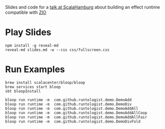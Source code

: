 Slides and code for a [talk at ScalaHamburg](https://www.meetup.com/de-DE/Scala-Hamburg/events/265681417/) about building an effect runtime compatible with [ZIO](https://zio.dev)

# Play Slides

```
npm install -g reveal-md
reveal-md slides.md -w --css css/fullscreen.css
```

# Run Examples

```
brew install scalacenter/bloop/bloop
brew services start bloop
sbt bloopInstall

bloop run runtime -m  com.github.runtologist.demo.DemoAdd
bloop run runtime -m  com.github.runtologist.demo.DemoDiv
bloop run runtime -m  com.github.runtologist.demo.DemoAddAll
bloop run runtime -m  com.github.runtologist.demo.DemoAddAllCoop
bloop run runtime -m  com.github.runtologist.demo.DemoAddAllFair
bloop run runtime -m  com.github.runtologist.demo.DemoDivFold
```

